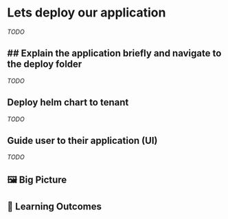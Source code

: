 # Lets deploy our application 

_TODO_

## ## Explain the application briefly and navigate to the deploy folder

_TODO_
## Deploy helm chart to tenant

_TODO_
## Guide user to their application (UI)

_TODO_
## 🖼️ Big Picture

## 🔮 Learning Outcomes

